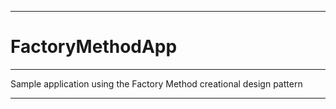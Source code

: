 - - - - - - - - - - - - - - - - - - - -
# FactoryMethodApp
*** 
Sample application using the Factory Method creational design pattern
- - - - - - - - - - - - - - - - - - - -